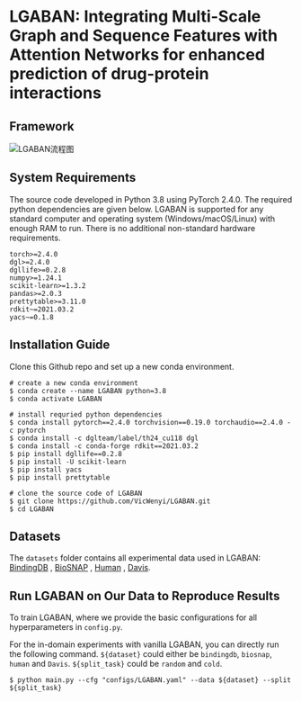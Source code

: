 # LGABAN: Integrating Multi-Scale Graph and Sequence Features with Attention Networks for enhanced prediction of drug-protein interactions

## Framework

![LGABAN流程图](README.assets/LGABAN流程图.png)
## System Requirements
The source code developed in Python 3.8 using PyTorch 2.4.0. The required python dependencies are given below. LGABAN is supported for any standard computer and operating system (Windows/macOS/Linux) with enough RAM to run. There is no additional non-standard hardware requirements.

```
torch>=2.4.0
dgl>=2.4.0
dgllife>=0.2.8
numpy>=1.24.1
scikit-learn>=1.3.2
pandas>=2.0.3
prettytable>=3.11.0
rdkit~=2021.03.2
yacs~=0.1.8
```
## Installation Guide
Clone this Github repo and set up a new conda environment.
```
# create a new conda environment
$ conda create --name LGABAN python=3.8
$ conda activate LGABAN

# install requried python dependencies
$ conda install pytorch==2.4.0 torchvision==0.19.0 torchaudio==2.4.0 -c pytorch
$ conda install -c dglteam/label/th24_cu118 dgl
$ conda install -c conda-forge rdkit==2021.03.2
$ pip install dgllife==0.2.8
$ pip install -U scikit-learn
$ pip install yacs
$ pip install prettytable

# clone the source code of LGABAN
$ git clone https://github.com/VicWenyi/LGABAN.git
$ cd LGABAN
```


## Datasets
The `datasets` folder contains all experimental data used in LGABAN: [BindingDB](https://www.bindingdb.org/bind/index.jsp) , [BioSNAP](https://github.com/kexinhuang12345/MolTrans) , [Human](https://github.com/lifanchen-simm/transformerCPI) , [Davis](https://github.com/LBBSoft/DeepCDA.git). 


## Run LGABAN on Our Data to Reproduce Results

To train LGABAN, where we provide the basic configurations for all hyperparameters in `config.py`. 

For the in-domain experiments with vanilla LGABAN, you can directly run the following command. `${dataset}` could either be `bindingdb`, `biosnap`, `human` and `Davis`. `${split_task}` could be `random` and `cold`. 
```
$ python main.py --cfg "configs/LGABAN.yaml" --data ${dataset} --split ${split_task}
```
